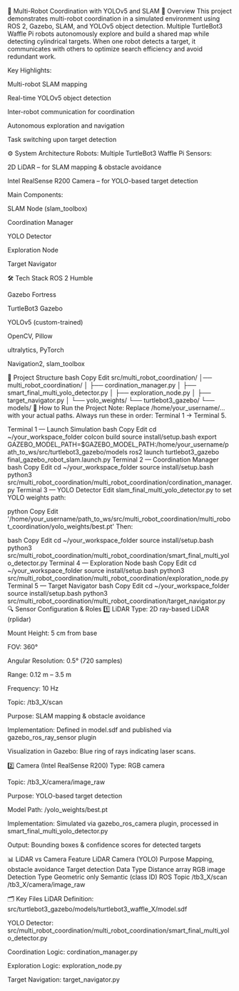 🦾 Multi-Robot Coordination with YOLOv5 and SLAM
📌 Overview
This project demonstrates multi-robot coordination in a simulated environment using ROS 2, Gazebo, SLAM, and YOLOv5 object detection.
Multiple TurtleBot3 Waffle Pi robots autonomously explore and build a shared map while detecting cylindrical targets. When one robot detects a target, it communicates with others to optimize search efficiency and avoid redundant work.

Key Highlights:

Multi-robot SLAM mapping

Real-time YOLOv5 object detection

Inter-robot communication for coordination

Autonomous exploration and navigation

Task switching upon target detection

⚙️ System Architecture
Robots: Multiple TurtleBot3 Waffle Pi
Sensors:

2D LiDAR – for SLAM mapping & obstacle avoidance

Intel RealSense R200 Camera – for YOLO-based target detection

Main Components:

SLAM Node (slam_toolbox)

Coordination Manager

YOLO Detector

Exploration Node

Target Navigator

🛠️ Tech Stack
ROS 2 Humble

Gazebo Fortress

TurtleBot3 Gazebo

YOLOv5 (custom-trained)

OpenCV, Pillow

ultralytics, PyTorch

Navigation2, slam_toolbox

📂 Project Structure
bash
Copy
Edit
src/multi_robot_coordination/
│── multi_robot_coordination/
│   ├── cordination_manager.py
│   ├── smart_final_multi_yolo_detector.py
│   ├── exploration_node.py
│   ├── target_navigator.py
│   └── yolo_weights/
└── turtlebot3_gazebo/
    └── models/
🚀 How to Run the Project
Note: Replace /home/your_username/... with your actual paths.
Always run these in order: Terminal 1 → Terminal 5.

Terminal 1 — Launch Simulation
bash
Copy
Edit
cd ~/your_workspace_folder
colcon build
source install/setup.bash
export GAZEBO_MODEL_PATH=$GAZEBO_MODEL_PATH:/home/your_username/path_to_ws/src/turtlebot3_gazebo/models
ros2 launch turtlebot3_gazebo final_gazebo_robot_slam.launch.py
Terminal 2 — Coordination Manager
bash
Copy
Edit
cd ~/your_workspace_folder
source install/setup.bash
python3 src/multi_robot_coordination/multi_robot_coordination/cordination_manager.py
Terminal 3 — YOLO Detector
Edit slam_final_multi_yolo_detector.py to set YOLO weights path:

python
Copy
Edit
'/home/your_username/path_to_ws/src/multi_robot_coordination/multi_robot_coordination/yolo_weights/best.pt'
Then:

bash
Copy
Edit
cd ~/your_workspace_folder
source install/setup.bash
python3 src/multi_robot_coordination/multi_robot_coordination/smart_final_multi_yolo_detector.py
Terminal 4 — Exploration Node
bash
Copy
Edit
cd ~/your_workspace_folder
source install/setup.bash
python3 src/multi_robot_coordination/multi_robot_coordination/exploration_node.py
Terminal 5 — Target Navigator
bash
Copy
Edit
cd ~/your_workspace_folder
source install/setup.bash
python3 src/multi_robot_coordination/multi_robot_coordination/target_navigator.py
🔍 Sensor Configuration & Roles
1️⃣ LiDAR
Type: 2D ray-based LiDAR (rplidar)

Mount Height: 5 cm from base

FOV: 360°

Angular Resolution: 0.5° (720 samples)

Range: 0.12 m – 3.5 m

Frequency: 10 Hz

Topic: /tb3_X/scan

Purpose: SLAM mapping & obstacle avoidance

Implementation: Defined in model.sdf and published via gazebo_ros_ray_sensor plugin

Visualization in Gazebo: Blue ring of rays indicating laser scans.

2️⃣ Camera (Intel RealSense R200)
Type: RGB camera

Topic: /tb3_X/camera/image_raw

Purpose: YOLO-based target detection

Model Path: /yolo_weights/best.pt

Implementation: Simulated via gazebo_ros_camera plugin, processed in smart_final_multi_yolo_detector.py

Output: Bounding boxes & confidence scores for detected targets

📊 LiDAR vs Camera
Feature	LiDAR	Camera (YOLO)
Purpose	Mapping, obstacle avoidance	Target detection
Data Type	Distance array	RGB image
Detection Type	Geometric only	Semantic (class ID)
ROS Topic	/tb3_X/scan	/tb3_X/camera/image_raw

🗂️ Key Files
LiDAR Definition:
src/turtlebot3_gazebo/models/turtlebot3_waffle_X/model.sdf

YOLO Detector:
src/multi_robot_coordination/multi_robot_coordination/smart_final_multi_yolo_detector.py

Coordination Logic:
cordination_manager.py

Exploration Logic:
exploration_node.py

Target Navigation:
target_navigator.py


